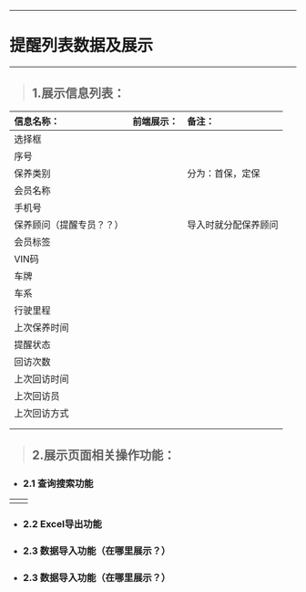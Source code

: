 
---

# 提醒列表数据及展示

---

> ## 1.展示信息列表：

| **信息名称：** | **前端展示：** | **备注：** |
| :--- | :--- | :--- |
| 选择框 |  |  |
| 序号 |  |  |
| 保养类别 |  | 分为：首保，定保 |
| 会员名称 |  |  |
| 手机号 |  |  |
| 保养顾问（提醒专员？？） |  | 导入时就分配保养顾问 |
| 会员标签 |  |  |
| VIN码 |  |  |
| 车牌 |  |  |
| 车系 |  |  |
| 行驶里程 |  |  |
| 上次保养时间 |  |  |
| 提醒状态 |  |  |
| 回访次数 |  |  |
| 上次回访时间 |  |  |
| 上次回访员 |  |  |
| 上次回访方式 |  |  |
|  |  |  |
|  |  |  |

> ## 2.展示页面相关操作功能：

* ### 2.1 查询搜索功能

|  |  |
| :--- | :--- |
|  |  |

* ### 2.2 Excel导出功能
* ### 2.3 数据导入功能（在哪里展示？）

* ### 2.3 数据导入功能（在哪里展示？）




